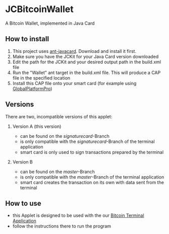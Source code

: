 # JCBitcoinWallet
A Bitcoin Wallet, implemented in Java Card

## How to install
1. This project uses [ant-javacard](https://github.com/martinpaljak/ant-javacard). Download and install it first.
1. Make sure you have the JCKit for your Java Card version downloaded
1. Edit the path for the JCKit and your desired output path in the build.xml file
1. Run the "Wallet" ant target in the build.xml file. This will produce a CAP file in the specified location
1. Install this CAP file onto your smart card (for example using [GlobalPlatformPro](https://github.com/martinpaljak/GlobalPlatformPro))

## Versions
There are two, incompatible versions of this applet:
1. Version A (this version)
    * can be found on the *signaturecard*-Branch 
    * is only compatible with the *signaturecard*-Branch of the terminal application
    * smart card is only used to sign transactions prepared by the terminal
    
2. Version B
    * can be found on the *master*-Branch
    * is only compatible with the *master*-Branch of the terminal application
    * smart card creates the transaction on its own with data sent from the terminal

## How to use
* this Applet is designed to be used with the our [Bitcoin Terminal Application](https://github.com/johannzapf/bitcointerminal)
* follow the instructions there to run the program